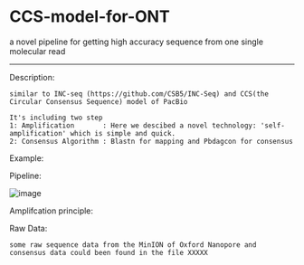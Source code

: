 # CCS-model-for-ONT
a novel pipeline for getting high accuracy sequence from one single molecular read
__________________________________________________________________________________________________________________________________________
Description:

    similar to INC-seq (https://github.com/CSB5/INC-Seq) and CCS(the Circular Consensus Sequence) model of PacBio

    It's including two step 
    1: Amplification       : Here we descibed a novel technology: 'self-amplification' which is simple and quick.
    2: Consensus Algorithm : Blastn for mapping and Pbdagcon for consensus
 
Example:



Pipeline:

![image](https://github.com/Nicklu-HQ/CCS-model-for-ONT/loadpicture/pipline.JPG)


  
Amplifcation principle:


Raw Data:

    some raw sequence data from the MinION of Oxford Nanopore and consensus data could been found in the file XXXXX
  
